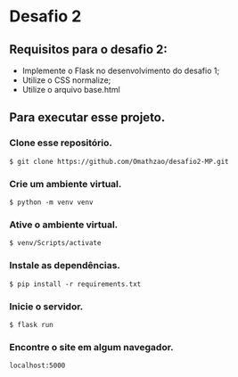 # Desafio 2

## Requisitos para o desafio 2:

- Implemente o Flask no desenvolvimento do desafio 1;
- Utilize o CSS normalize;
- Utilize o arquivo base.html

## Para executar esse projeto.

### Clone esse repositório.

```
$ git clone https://github.com/Omathzao/desafio2-MP.git
```

### Crie um ambiente virtual.

```
$ python -m venv venv
```

### Ative o ambiente virtual.

```
$ venv/Scripts/activate
```

### Instale as dependências.

```
$ pip install -r requirements.txt
```

### Inicie o servidor.

```
$ flask run
```

### Encontre o site em algum navegador.

```
localhost:5000
```
